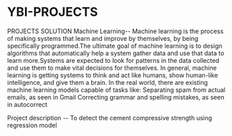 # YBI-PROJECTS
PROJECTS SOLUTION
Machine Learning-- Machine learning is the process of making systems that learn and improve by themselves, by being specifically programmed.The ultimate goal of machine learning is to design algorithms that automatically help a system gather data and use that data to learn more.Systems are expected to look for patterns in the data collected and use them to make vital decisions for themselves. In general, machine learning is getting systems to think and act like humans, show human-like intelligence, and give them a brain. In the real world, there are existing machine learning models capable of tasks like: Separating spam from actual emails, as seen in Gmail Correcting grammar and spelling mistakes, as seen in autocorrect

Project description -- To detect the cement compressive strength using regression model

